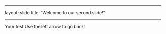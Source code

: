 ---
layout: slide
title: "Welcome to our second slide!"
___
Your test
Use the left arrow to go back!

